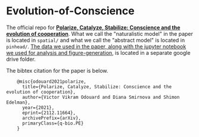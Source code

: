 # Evolution-of-Conscience
The official repo for [__Polarize, Catalyze, Stabilize: Conscience and the evolution of cooperation__](https://arxiv.org/abs/2112.11664). What we call the "naturalistic model" in the paper is located in `spatial/` and what we call the "abstract model" is located in `pinhead/`. [The data we used in the paper, along with the jupyter notebook we used for analysis and figure-generation](https://drive.google.com/drive/folders/191NgPRAGVb0q4hbv9BUPXqfh7lSLAKpv?usp=sharing), is located in a separate google drive folder.

The bibtex citation for the paper is below.

```
    @misc{odouard2021polarize,
      title={Polarize, Catalyze, Stabilize: Conscience and the evolution of cooperation}, 
      author={Victor Vikram Odouard and Diana Smirnova and Shimon Edelman},
      year={2021},
      eprint={2112.11664},
      archivePrefix={arXiv},
      primaryClass={q-bio.PE}
    }
````
